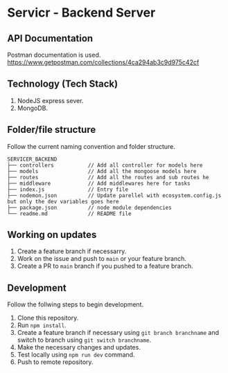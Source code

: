 # Servicr - Backend Server

## API Documentation

Postman documentation is used.
https://www.getpostman.com/collections/4ca294ab3c9d975c42cf

## Technology (Tech Stack)

1. NodeJS express sever.
1. MongoDB.

## Folder/file structure

Follow the current naming convention and folder structure.

```
SERVICER_BACKEND
├── controllers           // Add all controller for models here
├── models                // Add all the mongoose models here
├── routes                // Add all the routes and sub routes he
├── middleware            // Add middlewares here for tasks
├── index.js              // Entry file
├── nodemon.json          // Update parellel with ecosystem.config.js but only the dev variables goes here
├── package.json          // node module dependencies
└── readme.md             // README file
```

## Working on updates

1. Create a feature branch if necessarry.
1. Work on the issue and push to `main` or your feature branch.
1. Create a PR to `main` branch if you pushed to a feature branch.

## Development

Follow the follwing steps to begin development.

1. Clone this repository.
1. Run `npm install`.
1. Create a feature branch if necessary using `git branch branchname` and switch to branch using `git switch branchname`.
1. Make the necessary changes and updates.
1. Test locally using `npm run dev` command.
1. Push to remote repository.
